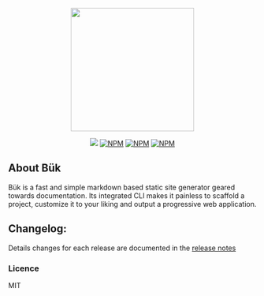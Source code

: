 <p align="center"><img src="http://groundedrob.com/images/projects/buk.png" height='250px'></p>

<p align="center">
<a href="https://travis-ci.org/hang-up/buuk"><img src="https://travis-ci.org/hang-up/buuk.svg?branch=master"/></a>
<a href="https://www.npmjs.com/package/buuk"><img src="https://img.shields.io/npm/v/buuk.svg" alt="NPM"></a>
<a href="https://npmcharts.com/compare/buuk?minimal=true"><img src="https://img.shields.io/npm/dt/buuk.svg" alt="NPM"></a>
<a href="https://www.npmjs.com/package/buuk"><img src="https://img.shields.io/npm/l/buuk.svg" alt="NPM"></a>

</p>

## About Bük

Bük is a fast and simple markdown based static site generator geared towards documentation.
Its integrated CLI makes it painless to scaffold a project, customize it to your liking and output a progressive web application.

## Changelog:
Details changes for each release are documented in the [release notes](https://github.com/hang-up/buk/releases)

### Licence
MIT